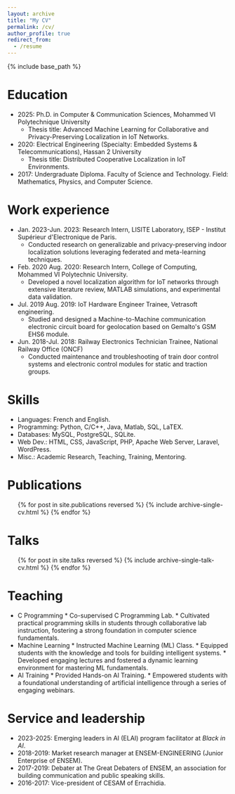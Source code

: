 ```yaml
---
layout: archive
title: "My CV"
permalink: /cv/
author_profile: true
redirect_from:
  - /resume
---
```


{% include base_path %}

Education
======
* 2025: Ph.D. in Computer & Communication Sciences, Mohammed VI Polytechnique University 
    * Thesis title: Advanced Machine Learning for Collaborative and Privacy-Preserving Localization in IoT Networks. 
* 2020: Electrical Engineering (Specialty: Embedded Systems & Telecommunications), Hassan 2 University 
    * Thesis title: Distributed Cooperative Localization in IoT Environments. 
* 2017: Undergraduate Diploma. Faculty of Science and Technology. Field: Mathematics, Physics, and Computer Science.

Work experience
======
* Jan. 2023-Jun. 2023: Research Intern, LISITE Laboratory, ISEP - Institut Supérieur d'Electronique de Paris. 
    * Conducted research on generalizable and privacy-preserving indoor localization solutions leveraging federated and meta-learning techniques.
* Feb. 2020 Aug. 2020: Research Intern, College of Computing, Mohammed VI Polytechnic University. 
    * Developed a novel localization algorithm for IoT networks through extensive literature review, MATLAB simulations, and experimental data validation. 
* Jul. 2019 Aug. 2019: IoT Hardware Engineer Trainee, Vetrasoft engineering.
    * Studied and designed a Machine-to-Machine communication electronic circuit board for geolocation based on Gemalto's GSM EHS6 module. 
* Jun. 2018-Jul. 2018: Railway Electronics Technician Trainee, National Railway Office (ONCF) 
    * Conducted maintenance and troubleshooting of train door control systems and electronic control modules for static and traction groups. 

Skills
======
* Languages: French and English. 
* Programming: Python, C/C++, Java, Matlab, SQL, LaTEX. 
* Databases: MySQL, PostgreSQL, SQLite. 
* Web Dev.: HTML, CSS, JavaScript, PHP, Apache Web Server, Laravel, WordPress.
* Misc.: Academic Research, Teaching, Training, Mentoring. 

Publications
======
  <ul>{% for post in site.publications reversed %}
    {% include archive-single-cv.html %}
  {% endfor %}</ul>

Talks
======
  <ul>{% for post in site.talks reversed %}
    {% include archive-single-talk-cv.html  %}
  {% endfor %}</ul>

Teaching
======
  * C Programming 
        * Co-supervised C Programming Lab. 
        * Cultivated practical programming skills in students through collaborative lab instruction, fostering a strong foundation in computer science fundamentals. 
  * Machine Learning 
        * Instructed Machine Learning (ML) Class. 
        * Equipped students with the knowledge and tools for building intelligent systems.
        * Developed engaging lectures and fostered a dynamic learning environment for mastering ML fundamentals. 
  * AI Training 
        * Provided Hands-on AI Training. 
        * Empowered students with a foundational understanding of artificial intelligence through a series of engaging webinars. 

Service and leadership
======
* 2023-2025: Emerging leaders in AI (ELAI) program facilitator at *Black in AI*. 
* 2018-2019: Market research manager at ENSEM-ENGINEERING (Junior Enterprise of ENSEM).
* 2017-2019: Debater at The Great Debaters of ENSEM, an association for building communication and public speaking skills. 
* 2016-2017: Vice-president of CESAM of Errachidia. 
